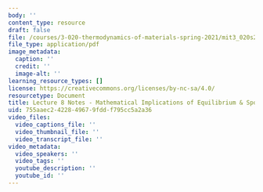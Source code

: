```yaml
---
body: ''
content_type: resource
draft: false
file: /courses/3-020-thermodynamics-of-materials-spring-2021/mit3_020s21_l08.pdf
file_type: application/pdf
image_metadata:
  caption: ''
  credit: ''
  image-alt: ''
learning_resource_types: []
license: https://creativecommons.org/licenses/by-nc-sa/4.0/
resourcetype: Document
title: Lecture 8 Notes - Mathematical Implications of Equilibrium & Spontaneous Processes
uid: 755aaec2-4228-4967-9fdd-f795cc5a2a36
video_files:
  video_captions_file: ''
  video_thumbnail_file: ''
  video_transcript_file: ''
video_metadata:
  video_speakers: ''
  video_tags: ''
  youtube_description: ''
  youtube_id: ''
---
```

